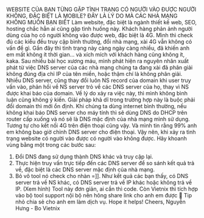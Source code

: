 

WEBSITE CỦA BẠN TỪNG GẶP TÌNH TRẠNG CÓ NGƯỜI VÀO ĐƯỢC NGƯỜI KHÔNG, ĐẶC BIỆT LÀ MOBILE? ĐÂY LÀ LÝ DO MÀ CÁC NHÀ MẠNG KHÔNG MUỐN BẠN BIẾT
Làm website, đặc biệt là ngành thiết kế web, SEO, hosting chắc hẳn ai cũng gặp tình huống này. Khách hàng phản ảnh người dùng của họ có người không vào được web, đặc biệt là 4G. Mình thì check đủ các kiểu đều truy cập bình thường, đổi nhà mạng, xài 4G vẫn không có vấn đề gì.
Gần đây thì tình trạng này càng ngày càng nhiều, đã khiến anh em mất không ít thời gian... và xích mích với khách hàng cũng không ít, kaka.
Sau nhiều bài học xương máu, mình phát hiện ra nguyên nhân xuất phát từ việc DNS server của các nhà mạng chúng ta đang xài đã phân giải không đúng địa chỉ IP của tên miền, hoặc thậm chí là không phân giải.
Nhiều DNS server, cũng thay đổi luôn NS record của domain khi user truy vấn vào, phản hồi về NS server trỏ về các DNS server của họ, thay vì NS được khai báo của domain.
Về lý do xảy ra việc này, thì mình không bình luận cũng không ý kiến. Giải pháp khả dĩ trong trường hợp này là buộc phải đổi domain thì mới ổn định.
Khi chúng ta dùng internet bình thường, nếu không khai báo DNS server cho máy tính thì sẽ dùng DNS do DHCP trên router cấp xuống và nó sẽ là DNS mặc định của nhà mạng mình sử dụng.
Tương tự cho kết nối 4G trên điện thoại cũng vậy. Và mình tin rằng 99% anh em không bao giờ chỉnh DNS server cho điện thoại.
Vậy nên, khi xảy ra tình trạng website có người vào được có người vào không được. Hãy khoanh vùng bằng một trong các bước sau:
1. Đổi DNS đang sử dụng thành DNS khác và truy cập lại.
2. Thực hiện truy vấn trực tiếp đến các DNS server để so sánh kết quả trả về, đặc biệt là các DNS server mặc định của nhà mạng.
3. Bỏ vô tool nó check cho nhàn =]]. Như kết quả các bạn thấy, có DNS server trả về NS khác, có DNS server trả về IP khác hoặc không trả về IP. (Xem hình)
Tool này đơn giản, ai cần thì code. Còn Vietnix thì tích hợp vào bộ tool support nội bộ nên hông share link cho anh em được 🙁
Tip nhỏ chia sẻ cho anh em làm dịch vụ. Hope it helps!
Cheers,
Nguyễn Hưng - Bo Vietnix







